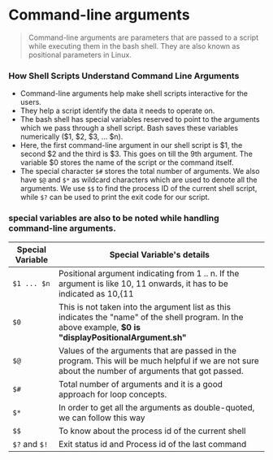 # Command-line arguments

>Command-line arguments are parameters that are passed to a script while executing them in the bash shell. They are also known as positional parameters in Linux.
### How Shell Scripts Understand Command Line Arguments
- Command-line arguments help make shell scripts interactive for the users.
- They help a script identify the data it needs to operate on.
- The bash shell has special variables reserved to point to the arguments which we pass through a shell script. Bash saves these variables numerically ($1, $2, $3, … $n).
- Here, the first command-line argument in our shell script is $1, the second $2 and the third is $3. This goes on till the 9th argument. The variable $0 stores the name of the script or the command itself.
- The special character `$#` stores the total number of arguments. We also have `$@` and `$*` as wildcard characters which are used to denote all the arguments. We use `$$` to find the process ID of the current shell script, while `$?` can be used to print the exit code for our script.

### special variables are also to be noted while handling command-line arguments.
| Special Variable | Special Variable's details |
|---|---|
| `$1 ... $n` | Positional argument indicating from 1 .. n. If the argument is like 10, 11 onwards, it has to be indicated as ${10},${11 |
| `$0` | This is not taken into the argument list as this indicates the "name" of the shell program. In the above example, **$0 is "displayPositionalArgument.sh"** |
| `$@` | Values of the arguments that are passed in the program. This will be much helpful if we are not sure about the number of arguments that got passed. |
| `$#` | Total number of arguments and it is a good approach for loop concepts. |
| `$*` | In order to get all the arguments as double-quoted, we can follow this way |
| `$$` | To know about the process id of the current shell |
| `$?` and `$!` | Exit status id and Process id of the last command |

